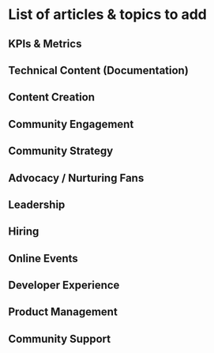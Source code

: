 # List of articles &amp; topics to add

## KPIs &amp; Metrics

## Technical Content (Documentation)

## Content Creation

## Community Engagement

## Community Strategy

## Advocacy / Nurturing Fans

## Leadership

## Hiring

## Online Events

## Developer Experience

## Product Management

## Community Support
